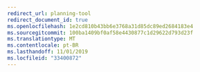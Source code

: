 ```yaml
---
redirect_url: planning-tool
redirect_document_id: true
ms.openlocfilehash: 1e2cd810b43bb6e3768a31d85dc89ed2684183e4
ms.sourcegitcommit: 100ba1409bf0af58e4430877c1d29622d793d23f
ms.translationtype: MT
ms.contentlocale: pt-BR
ms.lasthandoff: 11/01/2019
ms.locfileid: "33400872"
---
```

